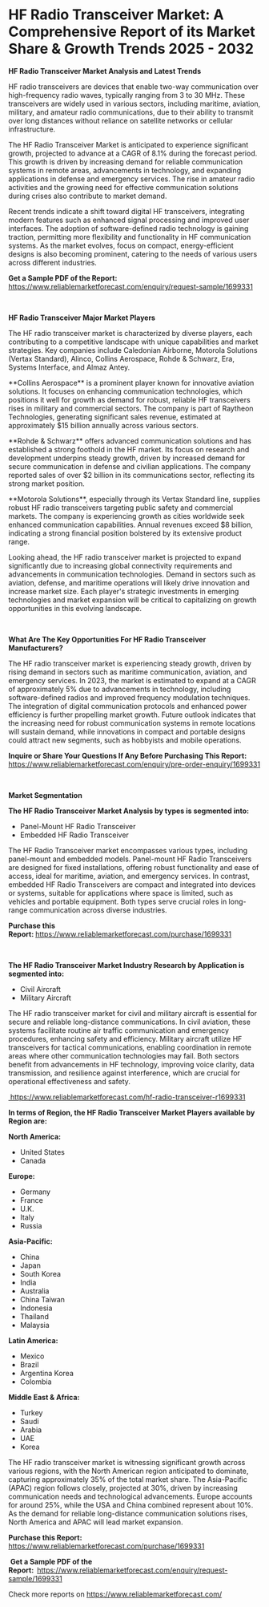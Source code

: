 <p><h1>HF Radio Transceiver Market: A Comprehensive Report of its Market Share & Growth Trends 2025 - 2032</h1></p><p><strong>HF Radio Transceiver Market Analysis and Latest Trends</strong></p>
<p><p>HF radio transceivers are devices that enable two-way communication over high-frequency radio waves, typically ranging from 3 to 30 MHz. These transceivers are widely used in various sectors, including maritime, aviation, military, and amateur radio communications, due to their ability to transmit over long distances without reliance on satellite networks or cellular infrastructure.</p><p>The HF Radio Transceiver Market is anticipated to experience significant growth, projected to advance at a CAGR of 8.1% during the forecast period. This growth is driven by increasing demand for reliable communication systems in remote areas, advancements in technology, and expanding applications in defense and emergency services. The rise in amateur radio activities and the growing need for effective communication solutions during crises also contribute to market demand.</p><p>Recent trends indicate a shift toward digital HF transceivers, integrating modern features such as enhanced signal processing and improved user interfaces. The adoption of software-defined radio technology is gaining traction, permitting more flexibility and functionality in HF communication systems. As the market evolves, focus on compact, energy-efficient designs is also becoming prominent, catering to the needs of various users across different industries.</p></p>
<p><strong>Get a Sample PDF of the Report:&nbsp;</strong> <a href="https://www.reliablemarketforecast.com/enquiry/request-sample/1699331?utm_campaign=2308&utm_medium=2&utm_source=Github&utm_content=ia&utm_term=27032025&utm_id=hf-radio-transceiver">https://www.reliablemarketforecast.com/enquiry/request-sample/1699331</a></p>
<p>&nbsp;</p>
<p><strong>HF Radio Transceiver Major Market Players</strong></p>
<p><p>The HF radio transceiver market is characterized by diverse players, each contributing to a competitive landscape with unique capabilities and market strategies. Key companies include Caledonian Airborne, Motorola Solutions (Vertax Standard), Alinco, Collins Aerospace, Rohde & Schwarz, Era, Systems Interface, and Almaz Antey.</p><p>**Collins Aerospace** is a prominent player known for innovative aviation solutions. It focuses on enhancing communication technologies, which positions it well for growth as demand for robust, reliable HF transceivers rises in military and commercial sectors. The company is part of Raytheon Technologies, generating significant sales revenue, estimated at approximately $15 billion annually across various sectors.</p><p>**Rohde & Schwarz** offers advanced communication solutions and has established a strong foothold in the HF market. Its focus on research and development underpins steady growth, driven by increased demand for secure communication in defense and civilian applications. The company reported sales of over $2 billion in its communications sector, reflecting its strong market position.</p><p>**Motorola Solutions**, especially through its Vertax Standard line, supplies robust HF radio transceivers targeting public safety and commercial markets. The company is experiencing growth as cities worldwide seek enhanced communication capabilities. Annual revenues exceed $8 billion, indicating a strong financial position bolstered by its extensive product range.</p><p>Looking ahead, the HF radio transceiver market is projected to expand significantly due to increasing global connectivity requirements and advancements in communication technologies. Demand in sectors such as aviation, defense, and maritime operations will likely drive innovation and increase market size. Each player's strategic investments in emerging technologies and market expansion will be critical to capitalizing on growth opportunities in this evolving landscape.</p></p>
<p>&nbsp;</p>
<p><strong>What Are The Key Opportunities For HF Radio Transceiver Manufacturers?</strong></p>
<p><p>The HF radio transceiver market is experiencing steady growth, driven by rising demand in sectors such as maritime communication, aviation, and emergency services. In 2023, the market is estimated to expand at a CAGR of approximately 5% due to advancements in technology, including software-defined radios and improved frequency modulation techniques. The integration of digital communication protocols and enhanced power efficiency is further propelling market growth. Future outlook indicates that the increasing need for robust communication systems in remote locations will sustain demand, while innovations in compact and portable designs could attract new segments, such as hobbyists and mobile operations.</p></p>
<p><strong>Inquire or Share Your Questions If Any Before Purchasing This Report:</strong> <a href="https://www.reliablemarketforecast.com/enquiry/pre-order-enquiry/1699331?utm_campaign=2308&utm_medium=2&utm_source=Github&utm_content=ia&utm_term=27032025&utm_id=hf-radio-transceiver">https://www.reliablemarketforecast.com/enquiry/pre-order-enquiry/1699331</a></p>
<p>&nbsp;</p>
<p><strong>Market Segmentation</strong></p>
<p><strong>The HF Radio Transceiver Market Analysis by types is segmented into:</strong></p>
<p><ul><li>Panel-Mount HF Radio Transceiver</li><li>Embedded HF Radio Transceiver</li></ul></p>
<p><p>The HF Radio Transceiver market encompasses various types, including panel-mount and embedded models. Panel-mount HF Radio Transceivers are designed for fixed installations, offering robust functionality and ease of access, ideal for maritime, aviation, and emergency services. In contrast, embedded HF Radio Transceivers are compact and integrated into devices or systems, suitable for applications where space is limited, such as vehicles and portable equipment. Both types serve crucial roles in long-range communication across diverse industries.</p></p>
<p><strong>Purchase this Report:&nbsp;</strong><a href="https://www.reliablemarketforecast.com/purchase/1699331?utm_campaign=2308&utm_medium=2&utm_source=Github&utm_content=ia&utm_term=27032025&utm_id=hf-radio-transceiver">https://www.reliablemarketforecast.com/purchase/1699331</a></p>
<p>&nbsp;</p>
<p><strong>The HF Radio Transceiver Market Industry Research by Application is segmented into:</strong></p>
<p><ul><li>Civil Aircraft</li><li>Military Aircraft</li></ul></p>
<p><p>The HF radio transceiver market for civil and military aircraft is essential for secure and reliable long-distance communications. In civil aviation, these systems facilitate routine air traffic communication and emergency procedures, enhancing safety and efficiency. Military aircraft utilize HF transceivers for tactical communications, enabling coordination in remote areas where other communication technologies may fail. Both sectors benefit from advancements in HF technology, improving voice clarity, data transmission, and resilience against interference, which are crucial for operational effectiveness and safety.</p></p>
<p><a href="https://www.reliablemarketforecast.com/hf-radio-transceiver-r1699331?utm_campaign=2308&utm_medium=2&utm_source=Github&utm_content=ia&utm_term=27032025&utm_id=hf-radio-transceiver">&nbsp;https://www.reliablemarketforecast.com/hf-radio-transceiver-r1699331</a></p>
<p><strong>In terms of Region, the HF Radio Transceiver Market Players available by Region are:</strong></p>
<p>
    <p> <strong> North America: </strong>
        <ul>
            <li>United States</li>
            <li>Canada</li>
        </ul>
        </p> 
    <p> <strong> Europe: </strong>
        <ul>
            <li>Germany</li>
            <li>France</li>
            <li>U.K.</li>
            <li>Italy</li>
            <li>Russia</li>
        </ul>
        </p> 
    <p> <strong> Asia-Pacific: </strong>
        <ul>
            <li>China</li>
            <li>Japan</li>
            <li>South Korea</li>
            <li>India</li>
            <li>Australia</li>
            <li>China Taiwan</li>
            <li>Indonesia</li>
            <li>Thailand</li>
            <li>Malaysia</li>
        </ul>
        </p> 
    <p> <strong> Latin America: </strong>
        <ul>
            <li>Mexico</li>
            <li>Brazil</li>
            <li>Argentina Korea</li>
            <li>Colombia</li>
        </ul>
        </p> 
    <p> <strong> Middle East & Africa: </strong>
        <ul>
            <li>Turkey</li>
            <li>Saudi</li>
            <li>Arabia</li>
            <li>UAE</li>
            <li>Korea</li>
        </ul>
    </p>
    </p>
<p><p>The HF radio transceiver market is witnessing significant growth across various regions, with the North American region anticipated to dominate, capturing approximately 35% of the total market share. The Asia-Pacific (APAC) region follows closely, projected at 30%, driven by increasing communication needs and technological advancements. Europe accounts for around 25%, while the USA and China combined represent about 10%. As the demand for reliable long-distance communication solutions rises, North America and APAC will lead market expansion.</p></p>
<p><strong>Purchase this Report: </strong><a href="https://www.reliablemarketforecast.com/purchase/1699331?utm_campaign=2308&utm_medium=2&utm_source=Github&utm_content=ia&utm_term=27032025&utm_id=hf-radio-transceiver">https://www.reliablemarketforecast.com/purchase/1699331</a></p>
<p>&nbsp;<strong>Get a Sample PDF of the Report:&nbsp;&nbsp;</strong><a href="https://www.reliablemarketforecast.com/enquiry/request-sample/1699331?utm_campaign=2308&utm_medium=2&utm_source=Github&utm_content=ia&utm_term=27032025&utm_id=hf-radio-transceiver">https://www.reliablemarketforecast.com/enquiry/request-sample/1699331</a></p>
<p><strong></strong></p>
<p>Check more reports on <a href="https://www.reliablemarketforecast.com/?utm_campaign=2308&utm_medium=2&utm_source=Github&utm_content=ia&utm_term=27032025&utm_id=hf-radio-transceiver">https://www.reliablemarketforecast.com/</a></p>